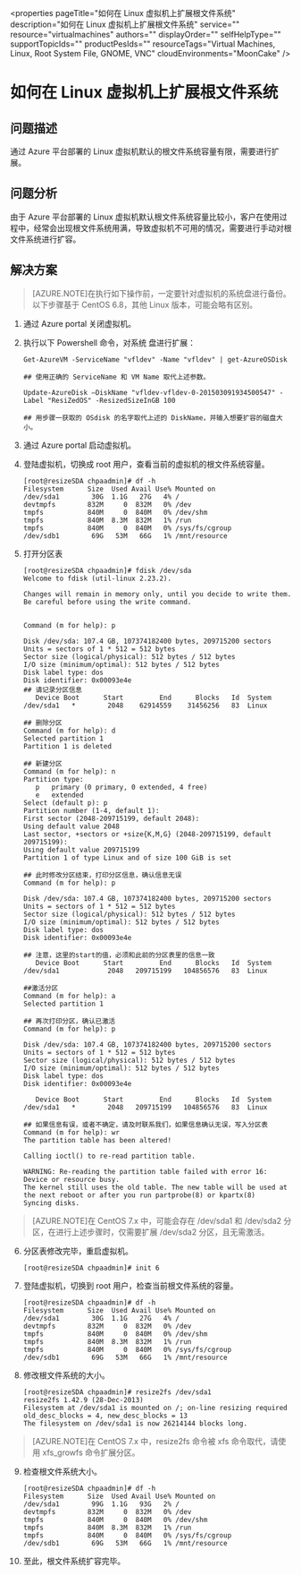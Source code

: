 <properties
	pageTitle="如何在 Linux 虚拟机上扩展根文件系统"
	description="如何在 Linux 虚拟机上扩展根文件系统"
	service=""
	resource="virtualmachines"
	authors=""
	displayOrder=""
	selfHelpType=""
    supportTopicIds=""
    productPesIds=""
    resourceTags="Virtual Machines, Linux, Root System File, GNOME, VNC"​
    cloudEnvironments="MoonCake" />
<tags
	ms.service="virtual-machines-linux-aog"
	ms.date=""
	wacn.date="1/20/2017" />
# 如何在 Linux 虚拟机上扩展根文件系统

## **问题描述**

通过 Azure 平台部署的 Linux 虚拟机默认的根文件系统容量有限，需要进行扩展。

## **问题分析**

由于 Azure 平台部署的 Linux 虚拟机默认根文件系统容量比较小，客户在使用过程中，经常会出现根文件系统用满，导致虚拟机不可用的情况，需要进行手动对根文件系统进行扩容。

## **解决方案**

>[AZURE.NOTE]在执行如下操作前，一定要针对虚拟机的系统盘进行备份。以下步骤基于 CentOS 6.8，其他 Linux 版本，可能会略有区别。

1.	通过 Azure portal 关闭虚拟机。
2.	执行以下 Powershell 命令，对系统 盘进行扩展：

		Get-AzureVM -ServiceName "vfldev" -Name "vfldev" | get-AzureOSDisk 

		## 使用正确的 ServiceName 和 VM Name 取代上述参数。

		Update-AzureDisk –DiskName "vfldev-vfldev-0-201503091934500547" -Label "ResiZedOS" -ResizedSizeInGB 100

		## 用步骤一获取的 OSdisk 的名字取代上述的 DiskName，并输入想要扩容的磁盘大小。

3.	通过 Azure portal 启动虚拟机。
4.	登陆虚拟机，切换成 root 用户，查看当前的虚拟机的根文件系统容量。

		[root@resizeSDA chpaadmin]# df -h
		Filesystem      Size  Used Avail Use% Mounted on
		/dev/sda1        30G  1.1G   27G   4% /
		devtmpfs        832M     0  832M   0% /dev
		tmpfs           840M     0  840M   0% /dev/shm
		tmpfs           840M  8.3M  832M   1% /run
		tmpfs           840M     0  840M   0% /sys/fs/cgroup
		/dev/sdb1        69G   53M   66G   1% /mnt/resource

5.	打开分区表

		[root@resizeSDA chpaadmin]# fdisk /dev/sda
		Welcome to fdisk (util-linux 2.23.2).
		
		Changes will remain in memory only, until you decide to write them.
		Be careful before using the write command.
		
		
		Command (m for help): p
		
		Disk /dev/sda: 107.4 GB, 107374182400 bytes, 209715200 sectors
		Units = sectors of 1 * 512 = 512 bytes
		Sector size (logical/physical): 512 bytes / 512 bytes
		I/O size (minimum/optimal): 512 bytes / 512 bytes
		Disk label type: dos
		Disk identifier: 0x00093e4e
		## 请记录分区信息
		   Device Boot      Start         End      Blocks   Id  System
		/dev/sda1   *        2048    62914559    31456256   83  Linux
		
		## 删除分区
		Command (m for help): d
		Selected partition 1
		Partition 1 is deleted
		
		## 新建分区
		Command (m for help): n
		Partition type:
		   p   primary (0 primary, 0 extended, 4 free)
		   e   extended
		Select (default p): p
		Partition number (1-4, default 1):
		First sector (2048-209715199, default 2048):
		Using default value 2048
		Last sector, +sectors or +size{K,M,G} (2048-209715199, default 209715199):
		Using default value 209715199
		Partition 1 of type Linux and of size 100 GiB is set
		
		## 此时修改分区结束，打印分区信息，确认信息无误
		Command (m for help): p
		
		Disk /dev/sda: 107.4 GB, 107374182400 bytes, 209715200 sectors
		Units = sectors of 1 * 512 = 512 bytes
		Sector size (logical/physical): 512 bytes / 512 bytes
		I/O size (minimum/optimal): 512 bytes / 512 bytes
		Disk label type: dos
		Disk identifier: 0x00093e4e
		
		## 注意，这里的start的值，必须和此前的分区表里的信息一致
		   Device Boot      Start         End      Blocks   Id  System
		/dev/sda1            2048   209715199   104856576   83  Linux
		
		##激活分区
		Command (m for help): a
		Selected partition 1
		
		## 再次打印分区，确认已激活
		Command (m for help): p
		
		Disk /dev/sda: 107.4 GB, 107374182400 bytes, 209715200 sectors
		Units = sectors of 1 * 512 = 512 bytes
		Sector size (logical/physical): 512 bytes / 512 bytes
		I/O size (minimum/optimal): 512 bytes / 512 bytes
		Disk label type: dos
		Disk identifier: 0x00093e4e
		
		   Device Boot      Start         End      Blocks   Id  System
		/dev/sda1   *        2048   209715199   104856576   83  Linux
		
		## 如果信息有误，或者不确定，请及时联系我们，如果信息确认无误，写入分区表
		Command (m for help): wr
		The partition table has been altered!
		
		Calling ioctl() to re-read partition table.
		
		WARNING: Re-reading the partition table failed with error 16: Device or resource busy.
		The kernel still uses the old table. The new table will be used at
		the next reboot or after you run partprobe(8) or kpartx(8)
		Syncing disks.
		
>[AZURE.NOTE]在 CentOS 7.x 中，可能会存在 /dev/sda1 和 /dev/sda2 分区，在进行上述步骤时，仅需要扩展 /dev/sda2 分区，且无需激活。

6.	分区表修改完毕，重启虚拟机。

		[root@resizeSDA chpaadmin]# init 6

7.	登陆虚拟机，切换到 root 用户，检查当前根文件系统的容量。
		
		[root@resizeSDA chpaadmin]# df -h
		Filesystem      Size  Used Avail Use% Mounted on
		/dev/sda1        30G  1.1G   27G   4% /
		devtmpfs        832M     0  832M   0% /dev
		tmpfs           840M     0  840M   0% /dev/shm
		tmpfs           840M  8.3M  832M   1% /run
		tmpfs           840M     0  840M   0% /sys/fs/cgroup
		/dev/sdb1        69G   53M   66G   1% /mnt/resource

8.	修改根文件系统的大小。

		[root@resizeSDA chpaadmin]# resize2fs /dev/sda1
		resize2fs 1.42.9 (28-Dec-2013)
		Filesystem at /dev/sda1 is mounted on /; on-line resizing required
		old_desc_blocks = 4, new_desc_blocks = 13
		The filesystem on /dev/sda1 is now 26214144 blocks long.

>[AZURE.NOTE]在 CentOS 7.x 中，resize2fs 命令被 xfs 命令取代，请使用 xfs_growfs 命令扩展分区。

9.	检查根文件系统大小。

		[root@resizeSDA chpaadmin]# df -h
		Filesystem      Size  Used Avail Use% Mounted on
		/dev/sda1        99G  1.1G   93G   2% /
		devtmpfs        832M     0  832M   0% /dev
		tmpfs           840M     0  840M   0% /dev/shm
		tmpfs           840M  8.3M  832M   1% /run
		tmpfs           840M     0  840M   0% /sys/fs/cgroup
		/dev/sdb1        69G   53M   66G   1% /mnt/resource

10.	至此，根文件系统扩容完毕。

